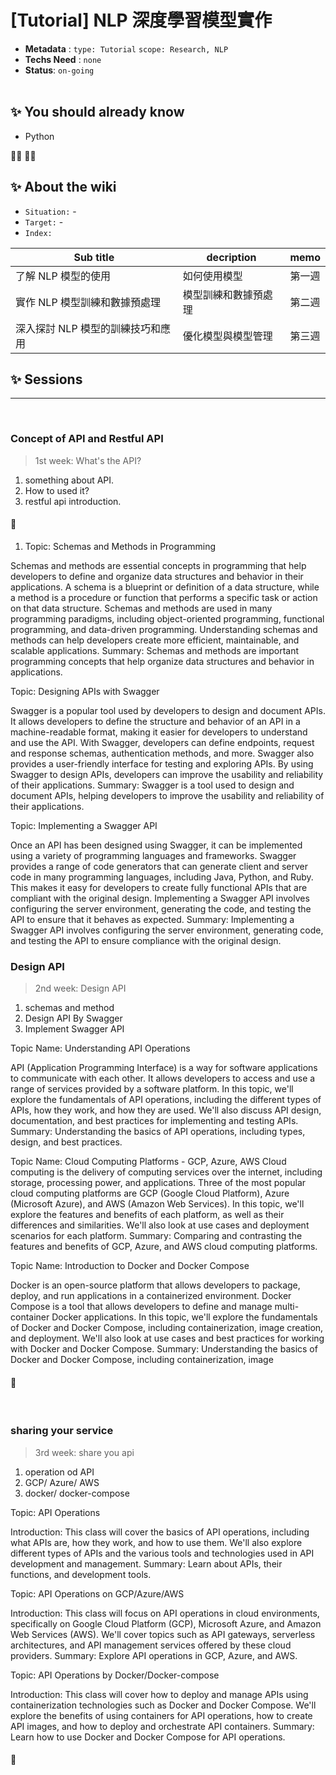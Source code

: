 # [Tutorial] NLP 深度學習模型實作

- **Metadata** : `type: Tutorial` `scope: Research, NLP` 
- **Techs Need** : `none`
- **Status**: `on-going`
<br/><br/>

## ✨ You should already know
- Python 

👩‍💻 👨‍💻

## ✨ About the wiki
- `Situation:` -
- `Target:` -
- `Index:`

| Sub title | decription | memo |
| ------ | ------ | ------ |
| 了解 NLP 模型的使用 | 如何使用模型 | 第一週 |
| 實作 NLP 模型訓練和數據預處理| 模型訓練和數據預處理 | 第二週 |
| 深入探討 NLP 模型的訓練技巧和應用 | 優化模型與模型管理 | 第三週 |






## ✨ Sessions

---
<br>

### **Concept of API and Restful API**
> 1st week: What's the API?
1. something about API.
2. How to used it?
3. restful api introduction.

####  📝 
1. Topic: Schemas and Methods in Programming

Schemas and methods are essential concepts in programming that help developers to define and organize data structures and behavior in their applications. A schema is a blueprint or definition of a data structure, while a method is a procedure or function that performs a specific task or action on that data structure. Schemas and methods are used in many programming paradigms, including object-oriented programming, functional programming, and data-driven programming. Understanding schemas and methods can help developers create more efficient, maintainable, and scalable applications.
Summary: Schemas and methods are important programming concepts that help organize data structures and behavior in applications.


Topic: Designing APIs with Swagger

Swagger is a popular tool used by developers to design and document APIs. It allows developers to define the structure and behavior of an API in a machine-readable format, making it easier for developers to understand and use the API. With Swagger, developers can define endpoints, request and response schemas, authentication methods, and more. Swagger also provides a user-friendly interface for testing and exploring APIs. By using Swagger to design APIs, developers can improve the usability and reliability of their applications.
Summary: Swagger is a tool used to design and document APIs, helping developers to improve the usability and reliability of their applications.



Topic: Implementing a Swagger API

Once an API has been designed using Swagger, it can be implemented using a variety of programming languages and frameworks. Swagger provides a range of code generators that can generate client and server code in many programming languages, including Java, Python, and Ruby. This makes it easy for developers to create fully functional APIs that are compliant with the original design. Implementing a Swagger API involves configuring the server environment, generating the code, and testing the API to ensure that it behaves as expected.
Summary: Implementing a Swagger API involves configuring the server environment, generating code, and testing the API to ensure compliance with the original design.


### **Design API**
> 2nd week: Design API 
1. schemas and method
2. Design API By Swagger
3. Implement Swagger API

Topic Name: Understanding API Operations


API (Application Programming Interface) is a way for software applications to communicate with each other. It allows developers to access and use a range of services provided by a software platform. In this topic, we'll explore the fundamentals of API operations, including the different types of APIs, how they work, and how they are used. We'll also discuss API design, documentation, and best practices for implementing and testing APIs.
Summary: Understanding the basics of API operations, including types, design, and best practices.

Topic Name: Cloud Computing Platforms - GCP, Azure, AWS
Cloud computing is the delivery of computing services over the internet, including storage, processing power, and applications. Three of the most popular cloud computing platforms are GCP (Google Cloud Platform), Azure (Microsoft Azure), and AWS (Amazon Web Services). In this topic, we'll explore the features and benefits of each platform, as well as their differences and similarities. We'll also look at use cases and deployment scenarios for each platform.
Summary: Comparing and contrasting the features and benefits of GCP, Azure, and AWS cloud computing platforms.




Topic Name: Introduction to Docker and Docker Compose

Docker is an open-source platform that allows developers to package, deploy, and run applications in a containerized environment. Docker Compose is a tool that allows developers to define and manage multi-container Docker applications. In this topic, we'll explore the fundamentals of Docker and Docker Compose, including containerization, image creation, and deployment. We'll also look at use cases and best practices for working with Docker and Docker Compose.
Summary: Understanding the basics of Docker and Docker Compose, including containerization, image



####  📝 

<br>


### **sharing your service**
> 3rd week: share you api
1. operation od API
2. GCP/ Azure/ AWS
3. docker/ docker-compose

Topic: API Operations

Introduction: This class will cover the basics of API operations, including what APIs are, how they work, and how to use them. We'll also explore different types of APIs and the various tools and technologies used in API development and management.
Summary: Learn about APIs, their functions, and development tools.



Topic: API Operations on GCP/Azure/AWS

Introduction: This class will focus on API operations in cloud environments, specifically on Google Cloud Platform (GCP), Microsoft Azure, and Amazon Web Services (AWS). We'll cover topics such as API gateways, serverless architectures, and API management services offered by these cloud providers.
Summary: Explore API operations in GCP, Azure, and AWS.



Topic: API Operations by Docker/Docker-compose

Introduction: This class will cover how to deploy and manage APIs using containerization technologies such as Docker and Docker Compose. We'll explore the benefits of using containers for API operations, how to create API images, and how to deploy and orchestrate API containers.
Summary: Learn how to use Docker and Docker Compose for API operations.



####  📝 

<br>
